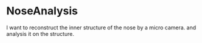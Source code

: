 # NoseAnalysis
I want to reconstruct the inner structure of the nose by a micro camera.  and analysis it on the structure.
